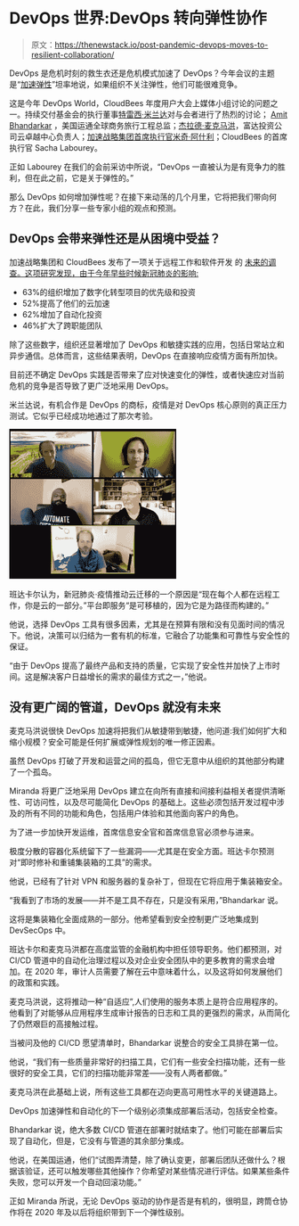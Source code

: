 # DevOps 世界:DevOps 转向弹性协作

> 原文：<https://thenewstack.io/post-pandemic-devops-moves-to-resilient-collaboration/>

DevOps 是危机时刻的救生衣还是危机模式加速了 DevOps？今年会议的主题是“[加速弹性](https://thenewstack.io/cloudbees-devops-world-2020-points-the-way-to-accelerated-resiliency/)”坦率地说，如果组织不关注弹性，他们可能很难竞争。

这是今年 DevOps World，CloudBees 年度用户大会上媒体小组讨论的问题之一。持续交付基金会的执行董事[特雷西·米兰达](https://twitter.com/tracymiranda)对与会者进行了热烈的讨论； [Amit Bhandarkar](https://www.linkedin.com/in/amitrbhandarkar/) ，美国运通全球商务旅行工程总监；[杰拉德·麦克马洪](https://www.linkedin.com/in/germcmahon/)，富达投资公司云卓越中心负责人；[加速战略集团首席执行官米奇·阿什利](https://twitter.com/mitchellashley)；CloudBees 的首席执行官 Sacha Labourey。

正如 Labourey 在我们的会前采访中所说，“DevOps 一直被认为是有竞争力的胜利，但在此之前，它是关于弹性的。”

那么 DevOps 如何增加弹性呢？在接下来动荡的几个月里，它将把我们带向何方？在此，我们分享一些专家小组的观点和预测。

## DevOps 会带来弹性还是从困境中受益？

加速战略集团和 CloudBees 发布了一项关于远程工作和软件开发 的 [未来的调查。这项研究发现，由于今年早些时候新冠肺炎的影响:](https://www.cloudbees.com/asg-cloudbees-research-impact-of-covid-on-software-delivery)

*   63%的组织增加了数字化转型项目的优先级和投资
*   52%提高了他们的云加速
*   62%增加了自动化投资
*   46%扩大了跨职能团队

除了这些数字，组织还显著增加了 DevOps 和敏捷实践的应用，包括日常站立和异步通信。总体而言，这些结果表明，DevOps 在直接响应疫情方面有所加快。

目前还不确定 DevOps 实践是否带来了应对快速变化的弹性，或者快速应对当前危机的竞争是否导致了更广泛地采用 DevOps。

米兰达说，有机合作是 DevOps 的商标，疫情是对 DevOps 核心原则的真正压力测试。它似乎已经成功地通过了那次考验。

![A Zoom chat with give people](img/caa5d59317cefb6f4ddc68d486667f2c.png)

班达卡尔认为，新冠肺炎·疫情推动云迁移的一个原因是“现在每个人都在远程工作，你是云的一部分。”平台即服务“是可移植的，因为它是为路径而构建的。”

他说，选择 DevOps 工具有很多因素，尤其是在预算有限和没有见面时间的情况下。他说，决策可以归结为一套有机的标准，它融合了功能集和可靠性与安全性的保证。

“由于 DevOps 提高了最终产品和支持的质量，它实现了安全性并加快了上市时间。这是解决客户日益增长的需求的最佳方式之一，”他说。

## **没有更广阔的管道，DevOps 就没有未来**

麦克马洪说很快 DevOps 加速将把我们从敏捷带到敏捷，他问道:我们如何扩大和缩小规模？安全可能是任何扩展或弹性规划的唯一修正因素。

虽然 DevOps 打破了开发和运营之间的孤岛，但它无意中从组织的其他部分构建了一个孤岛。

Miranda 将更广泛地采用 DevOps 建立在向所有直接和间接利益相关者提供清晰性、可访问性，以及尽可能简化 DevOps 的基础上。这些必须包括开发过程中涉及的所有不同的功能和角色，包括用户体验和其他面向客户的角色。

为了进一步加快开发运维，首席信息安全官和首席信息官必须参与进来。

极度分散的容器化系统留下了一些漏洞——尤其是在安全方面。班达卡尔预测对“即时修补和重铺集装箱的工具”的需求。

他说，已经有了针对 VPN 和服务器的复杂补丁，但现在它将应用于集装箱安全。

“我看到了市场的发展——并不是工具不存在，只是没有采用，”Bhandarkar 说。

这将是集装箱化全面成熟的一部分。他希望看到安全控制更广泛地集成到 DevSecOps 中。

班达卡尔和麦克马洪都在高度监管的金融机构中担任领导职务。他们都预测，对 CI/CD 管道中的自动化治理过程以及对企业安全团队中的更多教育的需求会增加。在 2020 年，审计人员需要了解在云中意味着什么，以及这将如何发展他们的政策和实践。

麦克马洪说，这将推动一种“自适应”,人们使用的服务本质上是符合应用程序的。他看到了对能够从应用程序生成审计报告的日志和工具的更强烈的需求，从而简化了仍然艰巨的高接触过程。

当被问及他的 CI/CD 愿望清单时，Bhandarkar 说整合的安全工具排在第一位。

他说，“我们有一些质量非常好的扫描工具，它们有一些安全扫描功能，还有一些很好的安全工具，它们的扫描功能非常差——没有人两者都做。”

麦克马洪在此基础上说，所有这些工具都在迈向更高可用性水平的关键道路上。

DevOps 加速弹性和自动化的下一个级别必须集成部署后活动，包括安全检查。

Bhandarkar 说，绝大多数 CI/CD 管道在部署时就结束了。他们可能在部署后实现了自动化，但是，它没有与管道的其余部分集成。

他说，在美国运通，他们“试图弄清楚，除了确认变更，部署后团队还做什么？根据该验证，还可以触发哪些其他操作？你希望对某些情况进行评估。如果某些条件失败，您可以开发一个自动回滚功能。”

正如 Miranda 所说，无论 DevOps 驱动的协作是否是有机的，很明显，跨筒仓协作将在 2020 年及以后将组织带到下一个弹性级别。

<svg xmlns:xlink="http://www.w3.org/1999/xlink" viewBox="0 0 68 31" version="1.1"><title>Group</title> <desc>Created with Sketch.</desc></svg>